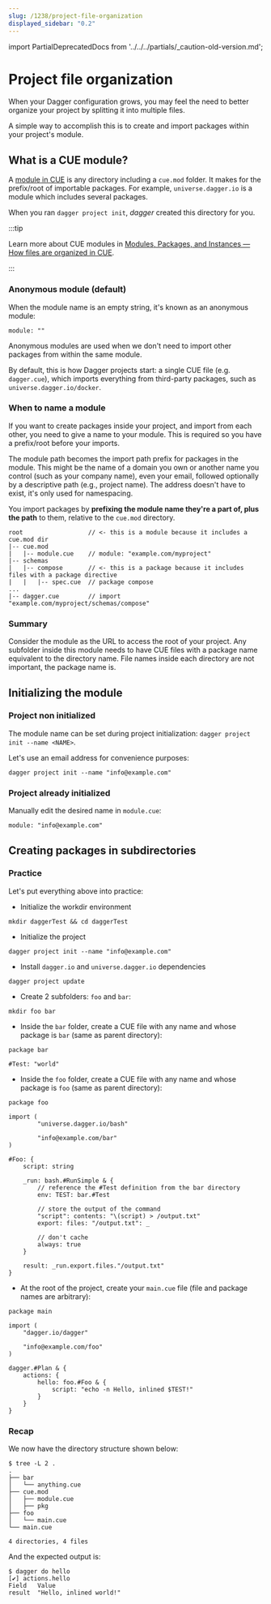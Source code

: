 ```yaml
---
slug: /1238/project-file-organization
displayed_sidebar: "0.2"
---
```

import PartialDeprecatedDocs from '../../../partials/_caution-old-version.md';

# Project file organization

<PartialDeprecatedDocs />

When your Dagger configuration grows, you may feel the need to better organize your project by splitting it into multiple files.

A simple way to accomplish this is to create and import packages within your project's module.

## What is a CUE module?

A [module in CUE](https://cuelang.org/docs/concepts/packages/#modules) is any directory including a `cue.mod` folder. It makes for the prefix/root of importable packages. For example, `universe.dagger.io` is a module which includes several packages.

When you ran `dagger project init`, *dagger* created this directory for you.

:::tip

Learn more about CUE modules in [Modules, Packages, and Instances — How files are organized in CUE](https://cuelang.org/docs/concepts/packages/).

:::

### Anonymous module (default)

When the module name is an empty string, it's known as an anonymous module:

```cue title="cue.mod/module.cue"
module: ""
```

Anonymous modules are used when we don't need to import other packages from within the same module.

By default, this is how Dagger projects start: a single CUE file (e.g. `dagger.cue`), which imports everything from third-party packages, such as `universe.dagger.io/docker`.

### When to name a module

If you want to create packages inside your project, and import from each other, you need to give a name to your module. This is required so you have a prefix/root before your imports.

The module path becomes the import path prefix for packages in the module. This might be the name of a domain you own or another name you control (such as your company name), even your email, followed optionally by a descriptive path (e.g., project name). The address doesn't have to exist, it's only used for namespacing.

You import packages by **prefixing the module name they're a part of, plus the path** to them, relative to the `cue.mod` directory.

```console
root                  // <- this is a module because it includes a cue.mod dir
|-- cue.mod
|   |-- module.cue    // module: "example.com/myproject"
|-- schemas
|   |-- compose       // <- this is a package because it includes files with a package directive
|   |   |-- spec.cue  // package compose
...
|-- dagger.cue        // import "example.com/myproject/schemas/compose"
```

### Summary

Consider the module as the URL to access the root of your project. Any subfolder inside this module needs to have CUE files with a package name equivalent to the directory name. File names inside each directory are not important, the package name is.

## Initializing the module

### Project non initialized

The module name can be set during project initialization: `dagger project init --name <NAME>`.

Let's use an email address for convenience purposes:

```console
dagger project init --name "info@example.com"
```

### Project already initialized

Manually edit the desired name in `module.cue`:

```cue title="cue.mod/module.cue"
module: "info@example.com"
```

## Creating packages in subdirectories

### Practice

Let's put everything above into practice:

- Initialize the workdir environment

```console
mkdir daggerTest && cd daggerTest
```

- Initialize the project

```console
dagger project init --name "info@example.com"
```

- Install `dagger.io` and `universe.dagger.io` dependencies

```console
dagger project update
```

- Create 2 subfolders: `foo` and `bar`:

```console
mkdir foo bar
```

- Inside the `bar` folder, create a CUE file with any name and whose package is `bar` (same as parent directory):

```cue title="bar/anything.cue"
package bar

#Test: "world"
```

- Inside the `foo` folder, create a CUE file with any name and whose package is `foo` (same as parent directory):

```cue title="foo/main.cue"
package foo

import (
        "universe.dagger.io/bash"

        "info@example.com/bar"
)

#Foo: {
    script: string

    _run: bash.#RunSimple & {
        // reference the #Test definition from the bar directory
        env: TEST: bar.#Test

        // store the output of the command
        "script": contents: "\(script) > /output.txt"
        export: files: "/output.txt": _

        // don't cache
        always: true
    }

    result: _run.export.files."/output.txt"
}
```

- At the root of the project, create your `main.cue` file (file and package names are arbitrary):

```cue title="main.cue"
package main

import (
    "dagger.io/dagger"

    "info@example.com/foo"
)

dagger.#Plan & {
    actions: {
        hello: foo.#Foo & {
            script: "echo -n Hello, inlined $TEST!"
        }
    }
}
```

### Recap

We now have the directory structure shown below:

```console
$ tree -L 2 .
.
├── bar
│   └── anything.cue
├── cue.mod
│   ├── module.cue
│   ├── pkg
├── foo
│   └── main.cue
└── main.cue

4 directories, 4 files
```

And the expected output is:

```console
$ dagger do hello
[✔] actions.hello
Field   Value
result  "Hello, inlined world!"
```
